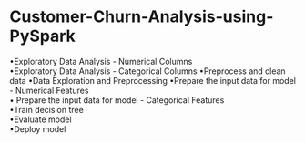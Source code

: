 # Customer-Churn-Analysis-using-PySpark
•Exploratory Data Analysis  - Numerical Columns   
•Exploratory Data Analysis - Categorical Columns 
•Preprocess and clean data 
•Data Exploration and Preprocessing 
•Prepare the input data for model - Numerical Features  
• Prepare the input data for model  - Categorical Features  
•Train  decision tree  
•Evaluate  model  
•Deploy  model
